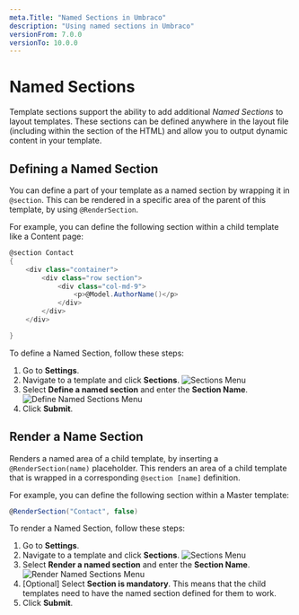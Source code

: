```yaml
---
meta.Title: "Named Sections in Umbraco"
description: "Using named sections in Umbraco"
versionFrom: 7.0.0
versionTo: 10.0.0
---
```


# Named Sections

Template sections support the ability to add additional *Named Sections* to layout templates. These sections can be defined anywhere in the layout file (including within the <head> section of the HTML) and allow you to output dynamic content in your template.

## Defining a Named Section

You can define a part of your template as a named section by wrapping it in `@section`. This can be rendered in a specific area of the parent of this template, by using `@RenderSection`.

For example, you can define the following section within a child template like a Content page:

```csharp
@section Contact
{
    <div class="container">
        <div class="row section">
            <div class="col-md-9">
                <p>@Model.AuthorName()</p> 
            </div>
        </div>
    </div>

}
```

To define a Named Section, follow these steps:

1. Go to **Settings**.
2. Navigate to a template and click **Sections**.
    ![Sections Menu](images/Sections-option.png)
3. Select **Define a named section** and enter the **Section Name**.
    ![Define Named Sections Menu](images/Define-named-section.png)
4. Click **Submit**.

## Render a Name Section

Renders a named area of a child template, by inserting a `@RenderSection(name)` placeholder. This renders an area of a child template that is wrapped in a corresponding `@section [name]` definition.

For example, you can define the following section within a Master template:

```csharp
@RenderSection("Contact", false)
```

To render a Named Section, follow these steps:

1. Go to **Settings**.
2. Navigate to a template and click **Sections**.
    ![Sections Menu](images/Sections-option.png)
3. Select **Render a named section** and enter the **Section Name**.
    ![Render Named Sections Menu](images/Render-named-sections.png)
4. [Optional] Select **Section is mandatory**. This means that the child templates need to have the named section defined for them to work.
5. Click **Submit**.
